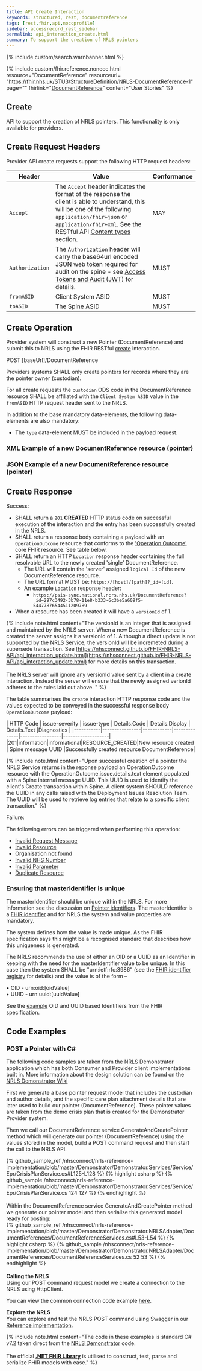 ```yaml
---
title: API Create Interaction
keywords: structured, rest, documentreference
tags: [rest,fhir,api,noccprofile]
sidebar: accessrecord_rest_sidebar
permalink: api_interaction_create.html
summary: To support the creation of NRLS pointers
---
```


{% include custom/search.warnbanner.html %}

{% include custom/fhir.reference.nonecc.html resource="DocumentReference" resourceurl= "https://fhir.nhs.uk/STU3/StructureDefinition/NRLS-DocumentReference-1" page="" fhirlink="[DocumentReference](https://www.hl7.org/fhir/STU3/documentreference.html)" content="User Stories" %}


## Create ##

API to support the creation of NRLS pointers. This functionality is only available for providers.

## Create Request Headers ##

Provider API create requests support the following HTTP request headers:

| Header               | Value |Conformance |
|----------------------|-------|-------|
| `Accept`      | The `Accept` header indicates the format of the response the client is able to understand, this will be one of the following <code class="highlighter-rouge">application/fhir+json</code> or <code class="highlighter-rouge">application/fhir+xml</code>. See the RESTful API [Content types](development_general_api_guidance.html#content-types) section. | MAY |
| `Authorization`      | The `Authorization` header will carry the base64url encoded JSON web token required for audit on the spine - see [Access Tokens and Audit (JWT)](integration_access_tokens_and_audit_JWT.html) for details. |  MUST |
| `fromASID`           | Client System ASID | MUST |
| `toASID`             | The Spine ASID | MUST |


## Create Operation ##

Provider system will construct a new Pointer (DocumentReference) and submit this to NRLS using the FHIR RESTful [create](https://www.hl7.org/fhir/http.html#create) interaction.

<div markdown="span" class="alert alert-success" role="alert">
POST [baseUrl]/DocumentReference</div>


Providers systems SHALL only create pointers for records where they are the pointer owner (custodian). 

For all create requests the `custodian` ODS code in the DocumentReference resource SHALL be affiliated with the `Client System ASID` value in the `fromASID` HTTP request header sent to the NRLS.


<p>In addition to the base mandatory data-elements, the following data-elements are also mandatory:</p>

- The `type` data-element MUST be included in the payload request.

<!--
<p>All requests SHALL contain a valid ‘Authorization’ header and SHALL contain an ‘Accept’ header. </p>
<p>The `Accept` header indicates the format of the response the client is able to understand, this will be one of the following <code class="highlighter-rouge">application/fhir+json</code> or <code class="highlighter-rouge">application/fhir+xml</code>.</p>
-->

### XML Example of a new DocumentReference resource (pointer) ###

<script src="https://gist.github.com/sufyanpat/105a344c3a078475066ce09767658e82.js"></script>

### JSON Example of a new DocumentReference resource (pointer) ###
<script src="https://gist.github.com/sufyanpat/2668e9063c4444bd3329dbe69ba290b6.js"></script>

## Create Response ##

Success:

- SHALL return a `201` **CREATED** HTTP status code on successful execution of the interaction and the entry has been successfully created in the NRLS.
- SHALL return a response body containing a payload with an `OperationOutcome` resource that conforms to the ['Operation Outcome'](http://hl7.org/fhir/STU3/operationoutcome.html) core FHIR resource. See table below.
- SHALL return an HTTP `Location` response header containing the full resolvable URL to the newly created 'single' DocumentReference. 
  - The URL will contain the 'server' assigned `logical Id` of the new DocumentReference resource.
  - The URL format MUST be: `https://[host]/[path]?_id=[id]`. 
  - An example `Location` response header: 
    - `https://psis-sync.national.ncrs.nhs.uk/DocumentReference?_id=297c3492-3b78-11e8-b333-6c3be5a609f5-54477876544511209789`
- When a resource has been created it will have a `versionId` of 1.

 


{% include note.html content="The versionId is an integer that is assigned and maintained by the NRLS server. When a new DocumentReference is created the server assigns it a versionId of 1. Although a direct update is not supported by the NRLS Service, the versionId will be incremeted during a supersede transaction. See [https://nhsconnect.github.io/FHIR-NRLS-API/api_interaction_update.html](https://nhsconnect.github.io/FHIR-NRLS-API/api_interaction_update.html) for more details on this transaction.<br/><br/> The NRLS server will ignore any versionId value sent by a client in a create interaction. Instead the server will ensure that the newly assigned verionId adheres to the rules laid out above. 
" %}


The table summarises the `create` interaction HTTP response code and the values expected to be conveyed in the successful response body `OperationOutcome` payload:


| HTTP Code | issue-severity | issue-type | Details.Code | Details.Display | Details.Text |Diagnostics |
|-----------|----------------|------------|--------------|-----------------|-------------------|
|201|information|informational|RESOURCE_CREATED|New resource created | Spine message UUID |Successfully created resource DocumentReference|

{% include note.html content="Upon successful creation of a pointer the NRLS Service returns in the reponse payload an OperationOutcome resource with the OperationOutcome.issue.details.text element populated with a Spine internal message UUID. This UUID is used to identify the client's Create transaction within Spine. A client system SHOULD reference the UUID in any calls raised with the Deployment Issues Resolution Team. The UUID will be used to retrieve log entries that relate to a specific client transaction." %}

<!--
ORIGINAL include note.html FOR ABOVE: 
include note.html content="The versionId is an integer that is assigned and maintained by the NRLS server. When a new DocumentReference is created the server assigns it a versionId of 1. If a Provider subsequently updates that DocumentReference the server will increment the versionId by 1. <br/><br/> The NRLS server will ignore any versionId value sent by a client in an update or create interaction. Instead the server will ensure that the newly assigned verionId adheres to the rules laid out above. The NRLS server will ensure that it maintains the latest versionId of a DocumentReference
-->

Failure: 

The following errors can be triggered when performing this operation:

- [Invalid Request Message](development_general_api_guidance.html#invalid-request-message)
- [Invalid Resource](development_general_api_guidance.html#invalid-resource)
- [Organisation not found](development_general_api_guidance.html#organisation-not-found)
- [Invalid NHS Number](development_general_api_guidance.html#invalid-nhs-number)
- [Invalid Parameter](development_general_api_guidance.html#parameters)
- [Duplicate Resource](development_general_api_guidance.html#duplicate-resource)


### Ensuring that masterIdentifier is unique ###

The masterIdentifier should be unique within the NRLS. For more information see the discussion on [Pointer identifiers](pointer_identity.html). The masterIdentifer is a [FHIR identifier](https://www.hl7.org/fhir/datatypes.html#Identifier) and for NRLS the system and value properties are mandatory.

The system defines how the value is made unique. As the FHIR specification says this might be a recognised standard that describes how this uniqueness is generated.  

The NRLS recommends the use of either an OID or a UUID as an Identifier in keeping with the need for the masterIdentifier value to be unique. In this case then the system SHALL be "urn:ietf:rfc:3986" (see the [FHIR identifier registry](https://www.hl7.org/fhir/identifier-registry.html) for details) and the value is of the form – 

•	OID -  urn:oid:[oidValue] <br/>
•	UUID - urn:uuid:[uuidValue]

See the [example](https://www.hl7.org/fhir/datatypes-examples.html#Identifier) OID and UUID based Identifiers from the FHIR specification.


## Code Examples ##

### POST a Pointer with C# ###

The following code samples are taken from the NRLS Demonstrator application which has both Consumer and Provider client implementations built in. More information about the design solution can be found
on the [NRLS Demonstrator Wiki](https://github.com/nhsconnect/nrls-reference-implementation/wiki)

First we generate a base pointer request model that includes the custodian and author details, and the specific care plan attachment details that are later used to build our pointer (DocumentReference). 
These pointer values are taken from the demo crisis plan that is created for the Demonstrator Provider system.

Then we call our DocumentReference service GenerateAndCreatePointer method which will generate our pointer (DocumentReference) using the values stored in the model, build a POST command request and then start the call to the NRLS API.

<div class="github-sample-wrapper">
{% github_sample_ref /nhsconnect/nrls-reference-implementation/blob/master/Demonstrator/Demonstrator.Services/Service/Epr/CrisisPlanService.cs#L125-L128 %}
{% highlight csharp %}
{% github_sample /nhsconnect/nrls-reference-implementation/blob/master/Demonstrator/Demonstrator.Services/Service/Epr/CrisisPlanService.cs 124 127 %}
{% endhighlight %}
</div>

<br/>
Within the DocumentReference service GenerateAndCreatePointer method we generate our pointer model and then serialise this generated model ready for posting:


<div class="github-sample-wrapper">
{% github_sample_ref /nhsconnect/nrls-reference-implementation/blob/master/Demonstrator/Demonstrator.NRLSAdapter/DocumentReferences/DocumentReferenceServices.cs#L53-L54 %}
{% highlight csharp %}
{% github_sample /nhsconnect/nrls-reference-implementation/blob/master/Demonstrator/Demonstrator.NRLSAdapter/DocumentReferences/DocumentReferenceServices.cs 52 53 %}
{% endhighlight %}
</div>

<br/>
<b>Calling the NRLS</b><br />
Using our POST command request model we create a connection to the NRLS using HttpClient.

You can view the common connection code example [here](connectioncode_example.html).

<b>Explore the NRLS</b><br />
You can explore and test the NRLS POST command using Swagger in our [Reference implementation](https://data.developer.nhs.uk/nrls-ri/index.html#/Nrls/createPointer).

{% include note.html content="The code in these examples is standard C# v7.2 taken direct from the [NRLS Demonstrator](https://nrls.digital.nhs.uk) code.<br /><br />The official <b>[.NET FHIR Library](https://ewoutkramer.github.io/fhir-net-api/)</b> is utilised to construct, test, parse and serialize FHIR models with ease." %}
